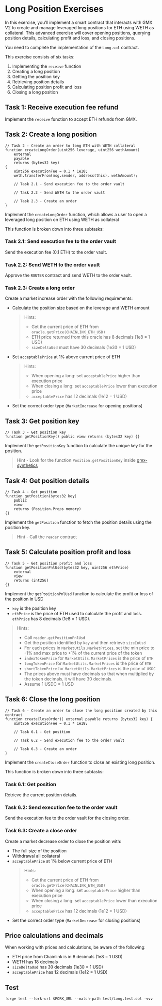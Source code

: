 # Long Position Exercises

In this exercise, you'll implement a smart contract that interacts with GMX V2 to create and manage leveraged long positions for ETH using WETH as collateral. This advanced exercise will cover opening positions, querying position details, calculating profit and loss, and closing positions.

You need to complete the implementation of the `Long.sol` contract.

This exercise consists of six tasks:

1. Implementing the `receive` function
2. Creating a long position
3. Getting the position key
4. Retrieving position details
5. Calculating position profit and loss
6. Closing a long position

## Task 1: Receive execution fee refund

Implement the `receive` function to accept ETH refunds from GMX.

## Task 2: Create a long position

```solidity
// Task 2 - Create an order to long ETH with WETH collateral
function createLongOrder(uint256 leverage, uint256 wethAmount)
    external
    payable
    returns (bytes32 key)
{
    uint256 executionFee = 0.1 * 1e18;
    weth.transferFrom(msg.sender, address(this), wethAmount);

    // Task 2.1 - Send execution fee to the order vault

    // Task 2.2 - Send WETH to the order vault

    // Task 2.3 - Create an order
}
```

Implement the `createLongOrder` function, which allows a user to open a leveraged long position on ETH using WETH as collateral

This function is broken down into three subtasks:

### Task 2.1: Send execution fee to the order vault

Send the execution fee (0.1 ETH) to the order vault.

### Task 2.2: Send WETH to the order vault

Approve the `ROUTER` contract and send WETH to the order vault.

### Task 2.3: Create a long order

Create a market increase order with the following requirements:

- Calculate the position size based on the leverage and WETH amount
  > Hints:
  >
  > - Get the current price of ETH from `oracle.getPrice(CHAINLINK_ETH_USD)`
  > - ETH price returned from this oracle has 8 decimals (1e8 = 1 USD)
  > - `sizeDeltaUsd` must have 30 decimals (1e30 = 1 USD)
- Set `acceptablePrice` at 1% above current price of ETH
  > Hints:
  >
  > - When opening a long: set `acceptablePrice` higher than execution price
  > - When closing a long: set `acceptablePrice` lower than execution price
  > - `acceptablePrice` has 12 decimals (1e12 = 1 USD)
- Set the correct order type (`MarketIncrease` for opening positions)

## Task 3: Get position key

```solidity
// Task 3 - Get position key
function getPositionKey() public view returns (bytes32 key) {}
```

Implement the `getPositionKey` function to calculate the unique key for the position.

> Hint - Look for the function `Position.getPositionKey` inside [gmx-synthetics](https://github.com/gmx-io/gmx-synthetics)

## Task 4: Get position details

```solidity
// Task 4 - Get position
function getPosition(bytes32 key)
    public
    view
    returns (Position.Props memory)
{}
```

Implement the `getPosition` function to fetch the position details using the position key.

> Hint - Call the `reader` contract

## Task 5: Calculate position profit and loss

```solidity
// Task 5 - Get position profit and loss
function getPositionPnlUsd(bytes32 key, uint256 ethPrice)
    external
    view
    returns (int256)
{}
```

Implement the `getPositionPnlUsd` function to calculate the profit or loss of the position in USD

- `key` is the position key
- `ethPrice` is the price of ETH used to calculate the profit and loss. `ethPrice` has 8 decimals (1e8 = 1 USD).

> Hints:
>
> - Call `reader.getPositionPnlUsd`
> - Get the position identified by `key` and then retrieve `sizeInUsd`
> - For each prices in `MarketUtils.MarketPrices`, set the min price to -1% and max price to +1% of the current price of the token
> - `indexTokenPrice` for `MarketUtils.MarketPrices` is the price of `ETH`
> - `longTokenPrice` for `MarketUtils.MarketPrices` is the price of `ETH`
> - `shortTokenPrice` for `MarketUtils.MarketPrices` is the price of `USDC`
> - The prices above must have decimals so that when multiplied by the token decimals, it will have 30 decimals.
> - Assume 1 USDC = 1 USD

## Task 6: Close the long position

```solidity
// Task 6 - Create an order to close the long position created by this contract
function createCloseOrder() external payable returns (bytes32 key) {
    uint256 executionFee = 0.1 * 1e18;

    // Task 6.1 - Get position

    // Task 6.2 - Send execution fee to the order vault

    // Task 6.3 - Create an order
}
```

Implement the `createCloseOrder` function to close an existing long position.

This function is broken down into three subtasks:

### Task 6.1: Get position

Retrieve the current position details.

### Task 6.2: Send execution fee to the order vault

Send the execution fee to the order vault for the closing order.

### Task 6.3: Create a close order

Create a market decrease order to close the position with:

- The full size of the position
- Withdrawal all collateral
- `acceptablePrice` at 1% below current price of ETH
  > Hints:
  >
  > - Get the current price of ETH from `oracle.getPrice(CHAINLINK_ETH_USD)`
  > - When opening a long: set `acceptablePrice` higher than execution price
  > - When closing a long: set `acceptablePrice` lower than execution price
  > - `acceptablePrice` has 12 decimals (1e12 = 1 USD)
- Set the correct order type (`MarketDecrease` for closing positions)

## Price calculations and decimals

When working with prices and calculations, be aware of the following:

- ETH price from Chainlink is in 8 decimals (1e8 = 1 USD)
- WETH has 18 decimals
- `sizeDeltaUsd` has 30 decimals (1e30 = 1 USD)
- `acceptablePrice` has 12 decimals (1e12 = 1 USD)

## Test

```shell
forge test --fork-url $FORK_URL --match-path test/Long.test.sol -vvv
```
